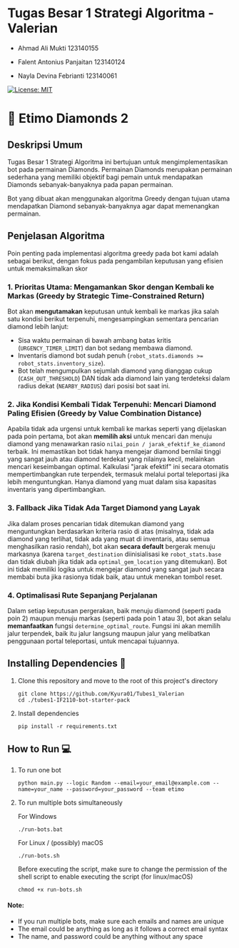 
# Tugas Besar 1 Strategi Algoritma - Valerian

- Ahmad Ali Mukti 123140155

- Falent Antonius Panjaitan 123140124

- Nayla Devina Febrianti 123140061


[![License: MIT](https://img.shields.io/badge/License-MIT-yellow.svg)](https://opensource.org/licenses/MIT)


# 💎 Etimo Diamonds 2


## Deskripsi Umum

Tugas Besar 1 Strategi Algoritma ini bertujuan untuk mengimplementasikan bot pada permainan Diamonds. Permainan Diamonds merupakan permainan sederhana yang memiliki objektif bagi pemain untuk mendapatkan Diamonds sebanyak-banyaknya pada papan permainan.

Bot yang dibuat akan menggunakan algoritma Greedy dengan tujuan utama mendapatkan Diamond sebanyak-banyaknya agar dapat memenangkan permainan.

## Penjelasan Algoritma
Poin penting pada implementasi algoritma greedy pada bot kami adalah sebagai berikut, dengan fokus pada pengambilan keputusan yang efisien untuk memaksimalkan skor


### 1. Prioritas Utama: Mengamankan Skor dengan Kembali ke Markas (Greedy by Strategic Time-Constrained Return)
Bot akan **mengutamakan** keputusan untuk kembali ke markas jika salah satu kondisi berikut terpenuhi, mengesampingkan sementara pencarian diamond lebih lanjut:
*   Sisa waktu permainan di bawah ambang batas kritis (`URGENCY_TIMER_LIMIT`) dan bot sedang membawa diamond.
*   Inventaris diamond bot sudah penuh (`robot_stats.diamonds >= robot_stats.inventory_size`).
*   Bot telah mengumpulkan sejumlah diamond yang dianggap cukup (`CASH_OUT_THRESHOLD`) DAN tidak ada diamond lain yang terdeteksi dalam radius dekat (`NEARBY_RADIUS`) dari posisi bot saat ini.

### 2. Jika Kondisi Kembali Tidak Terpenuhi: Mencari Diamond Paling Efisien (Greedy by Value Combination Distance)
Apabila tidak ada urgensi untuk kembali ke markas seperti yang dijelaskan pada poin pertama, bot akan **memilih aksi** untuk mencari dan menuju diamond yang menawarkan rasio `nilai_poin / jarak_efektif_ke_diamond` terbaik. Ini memastikan bot tidak hanya mengejar diamond bernilai tinggi yang sangat jauh atau diamond terdekat yang nilainya kecil, melainkan mencari keseimbangan optimal. Kalkulasi "jarak efektif" ini secara otomatis mempertimbangkan rute terpendek, termasuk melalui portal teleportasi jika lebih menguntungkan. Hanya diamond yang muat dalam sisa kapasitas inventaris yang dipertimbangkan.

### 3. Fallback Jika Tidak Ada Target Diamond yang Layak
Jika dalam proses pencarian tidak ditemukan diamond yang menguntungkan berdasarkan kriteria rasio di atas (misalnya, tidak ada diamond yang terlihat, tidak ada yang muat di inventaris, atau semua menghasilkan rasio rendah), bot akan **secara default** bergerak menuju markasnya (karena `target_destination` diinisialisasi ke `robot_stats.base` dan tidak diubah jika tidak ada `optimal_gem_location` yang ditemukan). Bot ini tidak memiliki logika untuk mengejar diamond yang sangat jauh secara membabi buta jika rasionya tidak baik, atau untuk menekan tombol reset.

### 4. Optimalisasi Rute Sepanjang Perjalanan
Dalam setiap keputusan pergerakan, baik menuju diamond (seperti pada poin 2) maupun menuju markas (seperti pada poin 1 atau 3), bot akan selalu **memanfaatkan** fungsi `determine_optimal_route`. Fungsi ini akan memilih jalur terpendek, baik itu jalur langsung maupun jalur yang melibatkan penggunaan portal teleportasi, untuk mencapai tujuannya.


## Installing Dependencies 🔨

1. Clone this repository and move to the root of this project's directory

    ```
    git clone https://github.com/Kyura01/Tubes1_Valerian
    cd ./tubes1-IF2110-bot-starter-pack
    ```

2. Install dependencies

    ```
    pip install -r requirements.txt
    ```

## How to Run 💻

1. To run one bot

    ```
    python main.py --logic Random --email=your_email@example.com --name=your_name --password=your_password --team etimo
    ```

2. To run multiple bots simultaneously

    For Windows

    ```
    ./run-bots.bat
    ```

    For Linux / (possibly) macOS

    ```
    ./run-bots.sh
    ```

    Before executing the script, make sure to change the permission of the shell script to enable executing the script (for linux/macOS)

    ```
    chmod +x run-bots.sh
    ```

#### Note:

-   If you run multiple bots, make sure each emails and names are unique
-   The email could be anything as long as it follows a correct email syntax
-   The name, and password could be anything without any space



